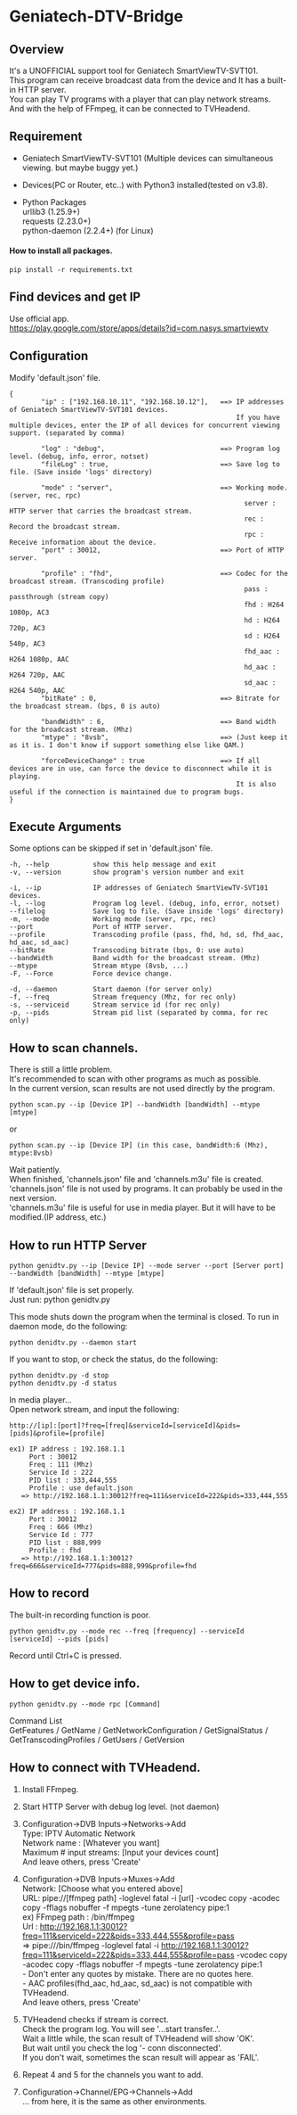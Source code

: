 # Geniatech-DTV-Bridge

## Overview
It's a UNOFFICIAL support tool for Geniatech SmartViewTV-SVT101.   
This program can receive broadcast data from the device and It has a built-in HTTP server.   
You can play TV programs with a player that can play network streams.   
And with the help of FFmpeg, it can be connected to TVHeadend.   


## Requirement
 - Geniatech SmartViewTV-SVT101 (Multiple devices can simultaneous viewing. but maybe buggy yet.)
 - Devices(PC or Router, etc..) with Python3 installed(tested on v3.8).

 - Python Packages   
   urllib3 (1.25.9+)   
   requests (2.23.0+)   
   python-daemon (2.2.4+) (for Linux)   

  #### How to install all packages.   
   ```
   pip install -r requirements.txt   
   ```


## Find devices and get IP

Use official app.   
https://play.google.com/store/apps/details?id=com.nasys.smartviewtv



## Configuration
Modify 'default.json' file.
```
{
        "ip" : ["192.168.10.11", "192.168.10.12"],   ==> IP addresses of Geniatech SmartViewTV-SVT101 devices.
                                                         If you have multiple devices, enter the IP of all devices for concurrent viewing support. (separated by comma)

        "log" : "debug",                             ==> Program log level. (debug, info, error, notset)
        "fileLog" : true,                            ==> Save log to file. (Save inside 'logs' directory)

        "mode" : "server",                           ==> Working mode. (server, rec, rpc)
                                                           server : HTTP server that carries the broadcast stream.
                                                           rec : Record the broadcast stream.
                                                           rpc : Receive information about the device.
        "port" : 30012,                              ==> Port of HTTP server.

        "profile" : "fhd",                           ==> Codec for the broadcast stream. (Transcoding profile)
                                                           pass : passthrough (stream copy)
                                                           fhd : H264 1080p, AC3
                                                           hd : H264 720p, AC3
                                                           sd : H264 540p, AC3
                                                           fhd_aac : H264 1080p, AAC
                                                           hd_aac : H264 720p, AAC
                                                           sd_aac : H264 540p, AAC
        "bitRate" : 0,                               ==> Bitrate for the broadcast stream. (bps, 0 is auto)

        "bandWidth" : 6,                             ==> Band width for the broadcast stream. (Mhz)
        "mtype" : "8vsb",                            ==> (Just keep it as it is. I don't know if support something else like QAM.)

        "forceDeviceChange" : true                   ==> If all devices are in use, can force the device to disconnect while it is playing.
                                                         It is also useful if the connection is maintained due to program bugs.
}
```

## Execute Arguments
  Some options can be skipped if set in 'default.json' file.
  ```
  -h, --help           show this help message and exit
  -v, --version        show program's version number and exit

  -i, --ip             IP addresses of Geniatech SmartViewTV-SVT101 devices.
  -l, --log            Program log level. (debug, info, error, notset)
  --filelog            Save log to file. (Save inside 'logs' directory)
  -m, --mode           Working mode (server, rpc, rec)
  --port               Port of HTTP server.
  --profile            Transcoding profile (pass, fhd, hd, sd, fhd_aac, hd_aac, sd_aac)
  --bitRate            Transcoding bitrate (bps, 0: use auto)
  --bandWidth          Band width for the broadcast stream. (Mhz)
  --mtype              Stream mtype (8vsb, ...)
  -F, --Force          Force device change.

  -d, --daemon         Start daemon (for server only)
  -f, --freq           Stream frequency (Mhz, for rec only)
  -s, --serviceid      Stream service id (for rec only)
  -p, --pids           Stream pid list (separated by comma, for rec only)
  ```



## How to scan channels.
  There is still a little problem.   
  It's recommended to scan with other programs as much as possible.   
  In the current version, scan results are not used directly by the program.

  ```
  python scan.py --ip [Device IP] --bandWidth [bandWidth] --mtype [mtype]
  ```
  or
  ```
  python scan.py --ip [Device IP] (in this case, bandWidth:6 (Mhz), mtype:8vsb)
  ```


  Wait patiently.   
  When finished, 'channels.json' file and 'channels.m3u' file is created.   
  'channels.json' file is not used by programs. It can probably be used in the next version.   
  'channels.m3u' file is useful for use in media player. But it will have to be modified.(IP address, etc.)   



## How to run HTTP Server
  ```
  python genidtv.py --ip [Device IP] --mode server --port [Server port] --bandWidth [bandWidth] --mtype [mtype]
  ```

  If 'default.json' file is set properly.   
  Just run: python genidtv.py   
   
  This mode shuts down the program when the terminal is closed. To run in daemon mode, do the following:   
  ```
  python denidtv.py --daemon start
  ```
  
  If you want to stop, or check the status, do the following:   
  ```
  python denidtv.py -d stop
  python denidtv.py -d status
  ```
  
  In media player...   
  Open network stream, and input the following:
  ```
  http://[ip]:[port]?freq=[freq]&serviceId=[serviceId]&pids=[pids]&profile=[profile]
  ```
  ```
  ex1) IP address : 192.168.1.1
       Port : 30012
       Freq : 111 (Mhz)
       Service Id : 222
       PID list : 333,444,555
       Profile : use default.json
     => http://192.168.1.1:30012?freq=111&serviceId=222&pids=333,444,555
  ```
  ```
  ex2) IP address : 192.168.1.1
       Port : 30012
       Freq : 666 (Mhz)
       Service Id : 777
       PID list : 888,999
       Profile : fhd
     => http://192.168.1.1:30012?freq=666&serviceId=777&pids=888,999&profile=fhd
  ```


## How to record
  The built-in recording function is poor.

  ```
  python genidtv.py --mode rec --freq [frequency] --serviceId [serviceId] --pids [pids]
  ```

  Record until Ctrl+C is pressed.



## How to get device info.
  ```
  python genidtv.py --mode rpc [Command]
  ```
  Command List   
  GetFeatures / GetName / GetNetworkConfiguration / GetSignalStatus / GetTranscodingProfiles / GetUsers / GetVersion



## How to connect with TVHeadend.

1. Install FFmpeg.   
2. Start HTTP Server with debug log level. (not daemon)   
   
3. Configuration->DVB Inputs->Networks->Add   
    Type: IPTV Automatic Network   
    Network name : [Whatever you want]   
    Maximum # input streams: [Input your devices count]   
    And leave others, press 'Create'   
   
4. Configuration->DVB Inputs->Muxes->Add   
    Network: [Choose what you entered above]   
    URL: pipe://[ffmpeg path] -loglevel fatal -i [url] -vcodec copy -acodec copy -fflags nobuffer -f mpegts -tune zerolatency pipe:1   
       ex) FFmpeg path : /bin/ffmpeg   
           Url : http://192.168.1.1:30012?freq=111&serviceId=222&pids=333,444,555&profile=pass   
         => pipe:///bin/ffmpeg -loglevel fatal -i http://192.168.1.1:30012?freq=111&serviceId=222&pids=333,444,555&profile=pass -vcodec copy -acodec copy -fflags nobuffer -f mpegts -tune zerolatency pipe:1   
       - Don't enter any quotes by mistake. There are no quotes here.   
       - AAC profiles(fhd_aac, hd_aac, sd_aac) is not compatible with TVHeadend.   
    And leave others, press 'Create'   
   
5. TVHeadend checks if stream is correct.   
   Check the program log. You will see '...start transfer..'.   
   Wait a little while, the scan result of TVHeadend will show 'OK'.   
   But wait until you check the log '- conn disconnected'.   
   If you don't wait, sometimes the scan result will appear as 'FAIL'.   
   
6. Repeat 4 and 5 for the channels you want to add.   
   
7. Configuration->Channel/EPG->Channels->Add   
   ... from here, it is the same as other environments.   

